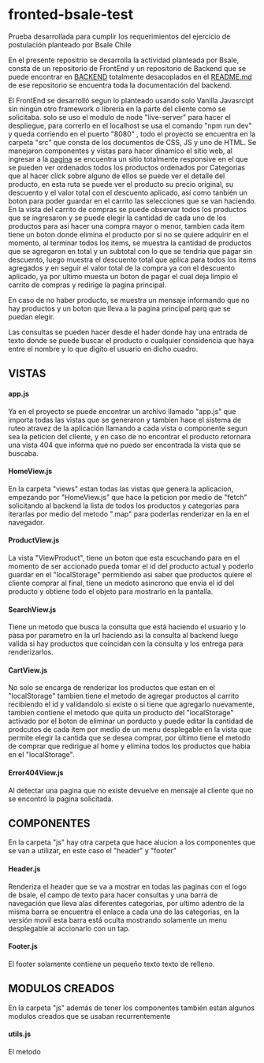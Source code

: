 # fronted-bsale-test
Prueba desarrollada para cumplir los requerimientos del ejercicio de postulación planteado por Bsale Chile


En el presente repositrio se desarrolla la actividad planteada por Bsale, consta de un repositorio de FrontEnd y un repositorio de Backend que se puede encontrar en 
[BACKEND](https://github.com/JairFonsecaP/backend-bsale) totalmente desacoplados en el [README.md](https://github.com/JairFonsecaP/backend-bsale/blob/master/README.md)
de ese repositorio se encuentra toda la documentación del backend.


El FrontEnd se desarrolló segun lo planteado usando solo Vanilla Javasrcipt sin ningún otro framework o libreria en la parte del cliente como se solicitaba.
solo se uso el modulo de node "live-server" para hacer el despliegue, para correrlo en el localhost se usa el comando "npm run dev" y queda corriendo en el puerto "8080" , todo el proyecto se encuentra en la carpeta "src" que consta de los documentos de CSS, JS y uno de HTML.
Se manejaron componentes y vistas para hacer dinamico el sitio web, al ingresar a la [pagina](https://frontend-bsale-test.herokuapp.com) se encuentra un sitio totalmente responsive
en el que se pueden ver ordenados todos los  productos ordenados por Categorias que al hacer click sobre alguno de ellos se puede ver el detalle del producto,
en esta ruta se  puede ver el producto su precio original, su descuento y el valor total con el descuento aplicado, así como tanbién un boton para poder guardar en el carrito las 
selecciones que se van haciendo.
En la vista del carrito de compras se puede observar todos los productos que se ingresaron y se puede elegir la cantidad de cada uno de los productos para asi hacer una compra mayor o menor,
tambien cada item tiene un boton donde elimina el producto por si no se quiere adquirir en el momento, al terminar todos los items, se muestra la cantidad
de productos que se agregaron en total y un subtotal con lo que se tendria que pagar sin descuento, luego muestra el descuento total que aplica para todos los
items agregados  y en seguir el valor total de la compra ya con el descuento aplicado, ya por ultimo muesta un boton de pagar el cual deja limpio el carrito de compras y redirige la pagina principal.

En caso de no haber producto, se muestra un mensaje informando que no hay productos y un boton que lleva a la pagina principal parq que se puedan elegir.

Las consultas se pueden hacer desde el hader donde hay una entrada de texto donde se puede buscar el producto o cualquier considencia que haya entre el nombre y lo que digito el usuario en dicho cuadro.
## VISTAS
#### app.js
Ya en el proyecto se puede encontrar un archivo llamado "app.js" que importa todas las vistas que se generaron y tambien hace el sistema de ruteo atravez de la aplicación llamando a cada vista o componente segun sea la peticion del cliente, 
y en caso de no encontrar el producto retornara una vista 404 que informa que no puedo ser encontrada la vista que se buscaba.
#### HomeView.js
En la carpeta "views" estan todas las vistas que genera la aplicacion, empezando por "HomeView.js" que hace la peticion por medio de "fetch" solicitando al backend
la lista de todos los productos y categorias para iterarlas por medio del metodo ".map" para poderlas renderizar en la en el navegador.
#### ProductView.js
La vista "ViewProduct", tiene un boton que esta escuchando para en el momento de ser accionado pueda tomar el id del producto actual y poderlo guardar en el "localStorage"
permitiendo asi saber que productos quiere el cliente comprar al final, tiene un medoto asincrono que envia el id del producto y obtiene todo el objeto para
mostrarlo en la pantalla.
#### SearchView.js
Tiene un metodo que busca la consulta que está haciendo el usuario y lo pasa por parametro en la url haciendo asi la consulta al backend
luego valida si hay productos que coincidan con la consulta y los entrega para renderizarlos.
#### CartView.js
No solo se encarga de renderizar los productos que estan en el "localStorage" tambien tiene el metodo de agregar productos al carrito
recibiendo el id y validandolo si existe o si tiene que agregarlo nuevamente, tambien contiene el metodo que quita un producto del "localStorage"
activado por el boton de eliminar un porducto y puede editar la cantidad de prodcutos de cada item por medio de un menu desplegable en la vista
que permite elegir la cantida que se desea comprar, por último tiene el metodo de comprar que redirigue al home y elimina todos los productos 
que habia en el "localStorage".
#### Error404View.js
Al detectar una pagina que no existe devuelve en mensaje al cliente que no se encontró la pagina solicitada.
## COMPONENTES
En la carpeta "js" hay otra carpeta que hace alucion a los componentes que se van a utilizar, en este caso el "header" y "footer"
#### Header.js
Renderiza el header que se va a mostrar en todas las paginas con el logo de bsale, el campo de texto para hacer consultas
y una barra de navegación que lleva  alas diferentes categorias, por ultimo adentro de la misma barra se encuentra el enlace 
a cada una de las categorias, en la versión movil esta barra está oculta mostrando solamente un menu desplegable al accionarlo con un tap.
#### Footer.js
 El footer solamente contiene un pequeño texto texto de relleno.
## MODULOS CREADOS
 En la carpeta "js" además de tener los componentes también están algunos modulos creados que se usaban recurrentemente
#### utils.js
El metodo
 



